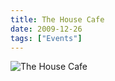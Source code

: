 ```yaml
---
title: The House Cafe
date: 2009-12-26
tags: ["Events"]
---
```


![The House Cafe](/rm_ation/images/2009-12-26.jpg)
